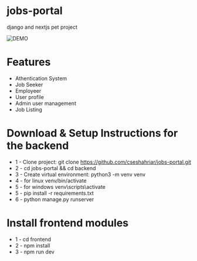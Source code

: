 # jobs-portal
django and nextjs pet project

![DEMO](../main/static/images/home.png)


# Features
* Athentication System
* Job Seeker
* Employeer
* User profile
* Admin user management
* Job Listing

# Download & Setup Instructions for the backend
* 1 - Clone project: git clone https://github.com/cseshahriar/jobs-portal.git
* 2 - cd jobs-portal && cd backend
* 3 - Create virtual environment: python3 -m venv venv
* 4 - for linux venv/bin/activate
* 5 - for windows venv\scripts\activate
* 5 - pip install -r requirements.txt
* 6 - python manage.py runserver

# Install frontend modules
* 1 - cd frontend
* 2 - npm install
* 3 - npm run dev
